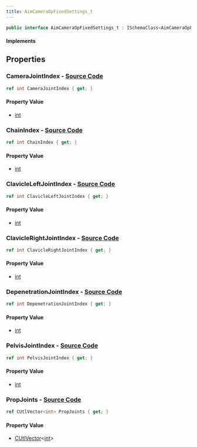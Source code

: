 ```yaml
---
title: AimCameraOpFixedSettings_t
---
```


```csharp
public interface AimCameraOpFixedSettings_t : ISchemaClass<AimCameraOpFixedSettings_t>, ISchemaField, ISchemaClass, INativeHandle
```

#### Implements

## Properties

### **CameraJointIndex** - [Source Code](https://github.com/swiftly-solution/swiftlys2/blob/main/managed/src/SwiftlyS2.Generated/Schemas/Interfaces/AimCameraOpFixedSettings_t.cs#L18)

```csharp
ref int CameraJointIndex { get; }
```

#### Property Value

- [int](https://learn.microsoft.com/dotnet/api/system.int32)

### **ChainIndex** - [Source Code](https://github.com/swiftly-solution/swiftlys2/blob/main/managed/src/SwiftlyS2.Generated/Schemas/Interfaces/AimCameraOpFixedSettings_t.cs#L16)

```csharp
ref int ChainIndex { get; }
```

#### Property Value

- [int](https://learn.microsoft.com/dotnet/api/system.int32)

### **ClavicleLeftJointIndex** - [Source Code](https://github.com/swiftly-solution/swiftlys2/blob/main/managed/src/SwiftlyS2.Generated/Schemas/Interfaces/AimCameraOpFixedSettings_t.cs#L22)

```csharp
ref int ClavicleLeftJointIndex { get; }
```

#### Property Value

- [int](https://learn.microsoft.com/dotnet/api/system.int32)

### **ClavicleRightJointIndex** - [Source Code](https://github.com/swiftly-solution/swiftlys2/blob/main/managed/src/SwiftlyS2.Generated/Schemas/Interfaces/AimCameraOpFixedSettings_t.cs#L24)

```csharp
ref int ClavicleRightJointIndex { get; }
```

#### Property Value

- [int](https://learn.microsoft.com/dotnet/api/system.int32)

### **DepenetrationJointIndex** - [Source Code](https://github.com/swiftly-solution/swiftlys2/blob/main/managed/src/SwiftlyS2.Generated/Schemas/Interfaces/AimCameraOpFixedSettings_t.cs#L26)

```csharp
ref int DepenetrationJointIndex { get; }
```

#### Property Value

- [int](https://learn.microsoft.com/dotnet/api/system.int32)

### **PelvisJointIndex** - [Source Code](https://github.com/swiftly-solution/swiftlys2/blob/main/managed/src/SwiftlyS2.Generated/Schemas/Interfaces/AimCameraOpFixedSettings_t.cs#L20)

```csharp
ref int PelvisJointIndex { get; }
```

#### Property Value

- [int](https://learn.microsoft.com/dotnet/api/system.int32)

### **PropJoints** - [Source Code](https://github.com/swiftly-solution/swiftlys2/blob/main/managed/src/SwiftlyS2.Generated/Schemas/Interfaces/AimCameraOpFixedSettings_t.cs#L28)

```csharp
ref CUtlVector<int> PropJoints { get; }
```

#### Property Value

- [CUtlVector](/docs/api/-1)<[int](https://learn.microsoft.com/dotnet/api/system.int32)>

